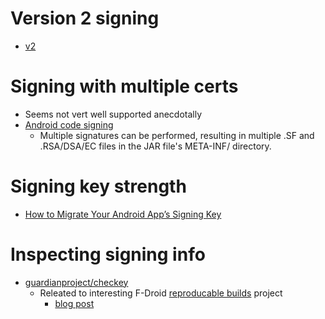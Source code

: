 # Version 2 signing

- [v2](https://source.android.com/security/apksigning/v2.html)

# Signing with multiple certs

- Seems not vert well supported anecdotally
- [Android code signing](https://nelenkov.blogspot.co.uk/2013/04/android-code-signing.html)
  - Multiple signatures can be performed, resulting in multiple .SF and .RSA/DSA/EC files in the JAR file's META-INF/ directory.

# Signing key strength

- [How to Migrate Your Android App’s Signing Key](https://guardianproject.info/2015/12/29/how-to-migrate-your-android-apps-signing-key/)

# Inspecting signing info

- [guardianproject/checkey](https://github.com/guardianproject/checkey)
  - Releated to interesting F-Droid [reproducable builds](https://f-droid.org/wiki/page/Deterministic,_Reproducible_Builds) project
    - [blog post](https://guardianproject.info/2015/02/11/complete-reproducible-app-distribution-achieved/)

